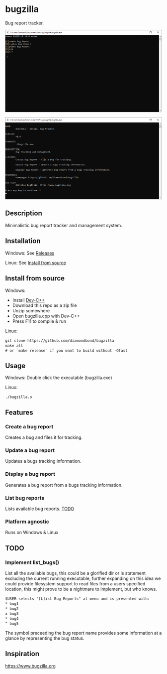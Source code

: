 # bugzilla
Bug report tracker.

![bugzilla main menu](res/mainmenu.png)

![bugzilla help](res/help.png)

## Description
Minimalistic bug report tracker and management system.

## Installation
Windows: See [Releases](https://github.com/DiamondBond/bugzilla/releases)

Linux: See [Install from source](#install-from-source)

## Install from source
Windows:
- Install [Dev-C++](https://sourceforge.net/projects/orwelldevcpp)
- Download this repo as a zip file
- Unzip somewhere
- Open bugzilla.cpp with Dev-C++
- Press F11 to compile & run

Linux:
```
git clone https://github.com/diamondbond/bugzilla
make all
# or `make release` if you want to build without -Ofast
```

## Usage
Windows: Double click the executable (bugzilla.exe)

Linux: 
```
./bugzilla.o
```

## Features
### Create a bug report
Creates a bug and files it for tracking.
### Update a bug report
Updates a bugs tracking information.
### Display a bug report
Generates a bug report from a bugs tracking information.
### List bug reports
Lists available bug reports. [TODO](#implement-list-bugs)
### Platform agnostic
Runs on Windows & Linux

## TODO
### Implement list_bugs()
List all the available bugs, this could be a glorified dir or ls
statement excluding the current running executable, further expanding
on this idea we could provide filesystem support to read files from a
users specified location, this might prove to be a nightmare to
implement, but who knows.
```
$USER selects "[L]ist Bug Reports" at menu and is presented with:
* bug1
* bug2
x bug3
* bug4
^ bug5
```
The symbol preceeding the bug report name provides some information at
a glance by representing the bug status.

## Inspiration
https://www.bugzilla.org
